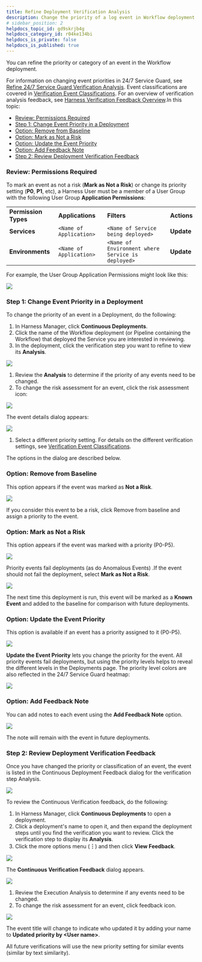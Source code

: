 ```yaml
---
title: Refine Deployment Verification Analysis
description: Change the priority of a log event in Workflow deployment.
# sidebar_position: 2
helpdocs_topic_id: gd9skrjb4g
helpdocs_category_id: r04ke134bi
helpdocs_is_private: false
helpdocs_is_published: true
---
```


You can refine the priority or category of an event in the Workflow deployment.

For information on changing event priorities in 24/7 Service Guard, see [Refine 24/7 Service Guard Verification Analysis](refine-24-7-service-guard-verification-analysis.md). Event classifications are covered in [Verification Event Classifications](https://docs.harness.io/article/339hy0kbnu-verification-event-classifications). For an overview of verification analysis feedback, see [Harness Verification Feedback Overview](../continuous-verification-overview/concepts-cv/harness-verification-feedback-overview.md).In this topic:

* [Review: Permissions Required](#review_permissions_required)
* [Step 1: Change Event Priority in a Deployment](#step_1_change_event_priority_in_a_deployment)
* [Option: Remove from Baseline](#option_remove_from_baseline)
* [Option: Mark as Not a Risk](#option_mark_as_not_a_risk)
* [Option: Update the Event Priority](#option_update_the_event_priority)
* [Option: Add Feedback Note](#option_add_feedback_note)
* [Step 2: Review Deployment Verification Feedback](#step_2_review_deployment_verification_feedback)

### Review: Permissions Required

To mark an event as not a risk (**Mark as Not a Risk**) or change its priority setting (**P0**, **P1**, etc), a Harness User must be a member of a User Group with the following User Group **Application Permissions**:



|  |  |  |  |
| --- | --- | --- | --- |
| **Permission Types** | **Applications** | **Filters** | **Actions** |
| **Services** | `<Name of Application>` | `<Name of Service being deployed>` | **Update** |
| **Environments** | `<Name of Application>` | `<Name of Environment where Service is deployed>` | **Update** |

 For example, the User Group Application Permissions might look like this:

![](./static/refine-deployment-verification-analysis-15.png)

### Step 1: Change Event Priority in a Deployment

To change the priority of an event in a Deployment, do the following:

1. In Harness Manager, click **Continuous Deployments**.
2. Click the name of the Workflow deployment (or Pipeline containing the Workflow) that deployed the Service you are interested in reviewing.
3. In the deployment, click the verification step you want to refine to view its **Analysis**.

![](./static/refine-deployment-verification-analysis-16.png)

1. Review the **Analysis** to determine if the priority of any events need to be changed.
2. To change the risk assessment for an event, click the risk assessment icon:

![](./static/refine-deployment-verification-analysis-17.png)

The event details dialog appears:

![](./static/refine-deployment-verification-analysis-18.png)

1. Select a different priority setting. For details on the different verification settings, see [Verification Event Classifications](https://docs.harness.io/article/339hy0kbnu-verification-event-classifications).

The options in the dialog are described below.

### Option: Remove from Baseline

This option appears if the event was marked as **Not a Risk**.  


![](./static/refine-deployment-verification-analysis-19.png)

If you consider this event to be a risk, click Remove from baseline and assign a priority to the event.

### Option: Mark as Not a Risk

This option appears if the event was marked with a priority (P0-P5).

![](./static/refine-deployment-verification-analysis-20.png)

Priority events fail deployments (as do Anomalous Events) .If the event should not fail the deployment, select **Mark as Not a Risk**.

![](./static/refine-deployment-verification-analysis-21.png)

The next time this deployment is run, this event will be marked as a **Known Event** and added to the baseline for comparison with future deployments.

### Option: Update the Event Priority

This option is available if an event has a priority assigned to it (P0-P5).

![](./static/refine-deployment-verification-analysis-22.png)

**Update the Event Priority** lets you change the priority for the event. All priority events fail deployments, but using the priority levels helps to reveal the different levels in the Deployments page. The priority level colors are also reflected in the 24/7 Service Guard heatmap:

![](./static/refine-deployment-verification-analysis-23.png)

### Option: Add Feedback Note

You can add notes to each event using the **Add Feedback Note** option.

![](./static/refine-deployment-verification-analysis-24.png)

The note will remain with the event in future deployments.

### Step 2: Review Deployment Verification Feedback

Once you have changed the priority or classification of an event, the event is listed in the Continuous Deployment Feedback dialog for the verification step Analysis.

![](./static/refine-deployment-verification-analysis-25.png)

To review the Continuous Verification feedback, do the following:

1. In Harness Manager, click **Continuous Deployments** to open a deployment.
2. Click a deployment's name to open it, and then expand the deployment steps until you find the verification you want to review. Click the verification step to display its **Analysis**.
3. Click the more options menu (**︙**) and then click **View Feedback**.

![](./static/refine-deployment-verification-analysis-26.png)

The **Continuous Verification Feedback** dialog appears.

![](./static/refine-deployment-verification-analysis-27.png)

1. Review the Execution Analysis to determine if any events need to be changed.
2. To change the risk assessment for an event, click feedback icon.

![](./static/refine-deployment-verification-analysis-28.png)

The event title will change to indicate who updated it by adding your name to **Updated priority by &lt;User name&gt;**.

All future verifications will use the new priority setting for similar events (similar by text similarity).

